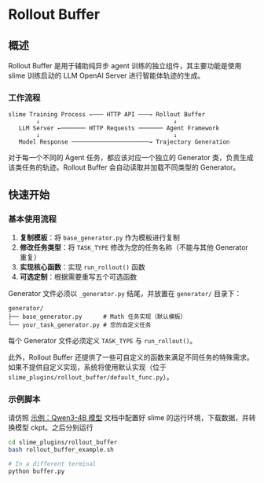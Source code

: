 # Rollout Buffer

## 概述

Rollout Buffer 是用于辅助纯异步 agent 训练的独立组件，其主要功能是使用 slime 训练启动的 LLM OpenAI Server 进行智能体轨迹的生成。

### 工作流程

```
slime Training Process ←─── HTTP API ───→ Rollout Buffer
        ↓                                      ↓
   LLM Server ←─────── HTTP Requests ─────── Agent Framework
        ↓                                      ↓
   Model Response ──────────────────────→ Trajectory Generation
```

对于每一个不同的 Agent 任务，都应该对应一个独立的 Generator 类，负责生成该类任务的轨迹。Rollout Buffer 会自动读取并加载不同类型的 Generator。

## 快速开始

### 基本使用流程

1. **复制模板**：将 `base_generator.py` 作为模板进行复制
2. **修改任务类型**：将 `TASK_TYPE` 修改为您的任务名称（不能与其他 Generator 重复）
3. **实现核心函数**：实现 `run_rollout()` 函数
4. **可选定制**：根据需要重写五个可选函数


Generator 文件必须以 `_generator.py` 结尾，并放置在 `generator/` 目录下：

```
generator/
├── base_generator.py      # Math 任务实现（默认模板）
└── your_task_generator.py # 您的自定义任务
```

每个 Generator 文件必须定义 `TASK_TYPE` 与 `run_rollout()`。

此外，Rollout Buffer 还提供了一些可自定义的函数来满足不同任务的特殊需求。如果不提供自定义实现，系统将使用默认实现（位于 `slime_plugins/rollout_buffer/default_func.py`）。

### 示例脚本

请仿照 [示例：Qwen3-4B 模型](../../docs/zh/models/qwen3-4B.md) 文档中配置好 slime 的运行环境，下载数据，并转换模型 ckpt。之后分别运行

```bash
cd slime_plugins/rollout_buffer
bash rollout_buffer_example.sh

# In a different terminal
python buffer.py
```
